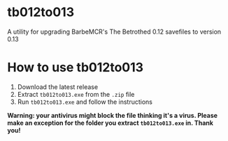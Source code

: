 # tb012to013
A utility for upgrading BarbeMCR's The Betrothed 0.12 savefiles to version 0.13

# How to use tb012to013
1. Download the latest release
2. Extract `tb012to013.exe` from the `.zip` file
3. Run `tb012to013.exe` and follow the instructions

**Warning: your antivirus might block the file thinking it's a virus. Please make an exception for the folder you extract `tb012to013.exe` in. Thank you!**
